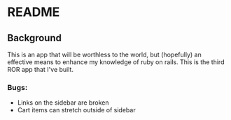 # README

## Background
This is an app that will be worthless to the world, but (hopefully) an effective means to enhance my knowledge of ruby on rails. This is the third ROR app that I've built.

### Bugs:
* Links on the sidebar are broken
* Cart items can stretch outside of sidebar

